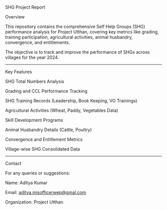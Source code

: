 SHG Project Report

Overview

This repository contains the comprehensive Self Help Groups (SHG) performance analysis for Project Utthan,
covering key metrics like grading, training participation, agricultural activities, animal husbandry, convergence, 
and entitlements.

The objective is to track and improve the performance of SHGs across villages for the year 2024.

---

Key Features

SHG Total Numbers Analysis

Grading and CCL Performance Tracking

SHG Training Records (Leadership, Book Keeping, VO Trainings)

Agricultural Activities (Wheat, Paddy, Vegetables Data)

Skill Development Programs

Animal Husbandry Details (Cattle, Poultry)

Convergence and Entitlement Metrics

Village-wise SHG Consolidated Data

---

Contact

For any queries or suggestions:

Name: Aditya Kumar

Email: aditya.misofficerwep@gmal.com

Organization: Project Utthan
